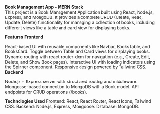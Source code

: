 **Book Management App - MERN Stack** <br/>
This project is a Book Management Application built using React, Node.js, Express, and MongoDB. It provides a complete CRUD (Create, Read, Update, Delete) functionality for managing a collection of books, including different views like a table and card view for displaying books.

**Features**
**Frontend**

React-based UI with reusable components like Navbar, BooksTable, and BooksCard.
Toggle between Table and Card views for displaying books.
Dynamic routing with react-router-dom for navigation (e.g., Create, Edit, Delete, and Show Book pages).
Interactive UI with loading indicators using the Spinner component.
Responsive design powered by Tailwind CSS.
**Backend**

Node.js + Express server with structured routing and middleware.
Mongoose-based connection to MongoDB with a Book model.
API endpoints for CRUD operations (/books).

**Technologies Used**
Frontend: React, React Router, React Icons, Tailwind CSS.
Backend: Node.js, Express, Mongoose.
Database: MongoDB.
